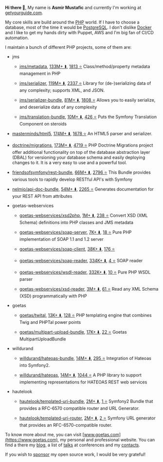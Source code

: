 **Hi there 👋**, My name is **Asmir Mustafic** and 
currently I'm working at [getyourguide.com](https://www.getyourguide.com).

My core skills are build around  the 
[PHP](https://github.com/php/php-src/) world.
If I have to choose a database, most of the time it would be [PostgreSQL](https://www.postgresql.org/). 
I don't dislike [Docker](https://www.docker.com/) and I like to get my hands dirty with Puppet, AWS and I'm 
big fan of CI/CD automation.

I maintain a bunch of different PHP projects, some of them are:

- jms
    - [jms/metadata](https://github.com/schmittjoh/metadata), [133M+ ⬇️](https://packagist.org/packages/jms/metadata), [1813 ⭐](https://github.com/schmittjoh/metadata)
    Class/method/property metadata management in PHP
    
    - [jms/serializer](https://github.com/schmittjoh/serializer), [119M+ ⬇️](https://packagist.org/packages/jms/serializer), [2337 ⭐](https://github.com/schmittjoh/serializer)
    Library for (de-)serializing data of any complexity; supports XML, and JSON.
    
    - [jms/serializer-bundle](https://github.com/schmittjoh/JMSSerializerBundle), [81M+ ⬇️](https://packagist.org/packages/jms/serializer-bundle), [1808 ⭐](https://github.com/schmittjoh/JMSSerializerBundle)
    Allows you to easily serialize, and deserialize data of any complexity
    
    - [jms/translation-bundle](https://github.com/schmittjoh/JMSTranslationBundle), [10M+ ⬇️](https://packagist.org/packages/jms/translation-bundle), [426 ⭐](https://github.com/schmittjoh/JMSTranslationBundle)
    Puts the Symfony Translation Component on steroids
    
- [masterminds/html5](https://github.com/Masterminds/html5-php), [174M+ ⬇️](https://packagist.org/packages/masterminds/html5), [1678 ⭐](https://github.com/Masterminds/html5-php)
An HTML5 parser and serializer.

- [doctrine/migrations](https://github.com/doctrine/migrations), [173M+ ⬇️](https://packagist.org/packages/doctrine/migrations), [4719 ⭐](https://github.com/doctrine/migrations)
PHP Doctrine Migrations project offer additional functionality on top of the database abstraction layer (DBAL) for versioning your database schema and easily deploying changes to it. It is a very easy to use and a powerful tool.

- [friendsofsymfony/rest-bundle](https://github.com/FriendsOfSymfony/FOSRestBundle), [66M+ ⬇️](https://packagist.org/packages/friendsofsymfony/rest-bundle), [2796 ⭐](https://github.com/FriendsOfSymfony/FOSRestBundle)
This Bundle provides various tools to rapidly develop RESTful API's with Symfony

- [nelmio/api-doc-bundle](https://github.com/nelmio/NelmioApiDocBundle), [54M+ ⬇️](https://packagist.org/packages/nelmio/api-doc-bundle), [2265 ⭐](https://github.com/nelmio/NelmioApiDocBundle)
Generates documentation for your REST API from attributes

- goetas-webservices
    - [goetas-webservices/xsd2php](https://github.com/goetas-webservices/xsd2php), [1M+ ⬇️](https://packagist.org/packages/goetas-webservices/xsd2php), [238 ⭐](https://github.com/goetas-webservices/xsd2php)
    Convert XSD  (XML Schema) definitions into PHP classes and JMS metadata
    
    - [goetas-webservices/soap-server](https://github.com/goetas-webservices/soap-server), [7K+ ⬇️](https://packagist.org/packages/goetas-webservices/soap-server), [18 ⭐](https://github.com/goetas-webservices/soap-server)
    Pure PHP implementation of SOAP 1.1 and 1.2 server
    
    - [goetas-webservices/soap-client](https://github.com/goetas-webservices/soap-client), [38K+ ⬇️](https://packagist.org/packages/goetas-webservices/soap-client), [176 ⭐](https://github.com/goetas-webservices/soap-client)
    - [goetas-webservices/soap-reader](https://github.com/goetas-webservices/soap-reader), [334K+ ⬇️](https://packagist.org/packages/goetas-webservices/soap-reader), [4 ⭐](https://github.com/goetas-webservices/soap-reader)
    SOAP reader
    
    - [goetas-webservices/wsdl-reader](https://github.com/goetas-webservices/wsdl-reader), [332K+ ⬇️](https://packagist.org/packages/goetas-webservices/wsdl-reader), [10 ⭐](https://github.com/goetas-webservices/wsdl-reader)
    Pure PHP WSDL parser
    
    - [goetas-webservices/xsd-reader](https://github.com/goetas-webservices/xsd-reader), [3M+ ⬇️](https://packagist.org/packages/goetas-webservices/xsd-reader), [61 ⭐](https://github.com/goetas-webservices/xsd-reader)
    Read any XML Schema (XSD) programmatically with PHP
    
- goetas
    - [goetas/twital](https://github.com/goetas/twital), [13K+ ⬇️](https://packagist.org/packages/goetas/twital), [128 ⭐](https://github.com/goetas/twital)
    PHP templating engine that combines Twig and PHPTal power points
    
    - [goetas/multipart-upload-bundle](https://github.com/goetas/MultipartUploadBundle), [17K+ ⬇️](https://packagist.org/packages/goetas/multipart-upload-bundle), [22 ⭐](https://github.com/goetas/MultipartUploadBundle)
    Goetas MultipartUploadBundle
    
- willdurand
    - [willdurand/hateoas-bundle](https://github.com/willdurand/BazingaHateoasBundle), [14M+ ⬇️](https://packagist.org/packages/willdurand/hateoas-bundle), [295 ⭐](https://github.com/willdurand/BazingaHateoasBundle)
    Integration of Hateoas into Symfony2.
    
    - [willdurand/hateoas](https://github.com/willdurand/Hateoas), [14M+ ⬇️](https://packagist.org/packages/willdurand/hateoas), [1044 ⭐](https://github.com/willdurand/Hateoas)
    A PHP library to support implementing representations for HATEOAS REST web services
    
- hautelook
    - [hautelook/templated-uri-bundle](https://github.com/goetas/TemplatedUriBundle), [2M+ ⬇️](https://packagist.org/packages/hautelook/templated-uri-bundle), [1 ⭐](https://github.com/goetas/TemplatedUriBundle)
    Symfony2 Bundle that provides a RFC-6570 compatible router and URL Generator.
    
    - [hautelook/templated-uri-router](https://github.com/goetas/TemplatedUriRouter), [2M+ ⬇️](https://packagist.org/packages/hautelook/templated-uri-router), [2 ⭐](https://github.com/goetas/TemplatedUriRouter)
    Symfony URL generator that provides an RFC-6570-compatible router.
    

To know more about me, you can visit [www.goetas.com](https://www.goetas.com), my personal and professional 
website. You can find a there my [blog](https://www.goetas.com), 
a list of [talks](https://www.goetas.com/talks) at conferences and my [contacts](https://www.goetas.com/contact).

If you wish to [sponsor](https://github.com/sponsors/goetas) my open source work, I would be very grateful!
